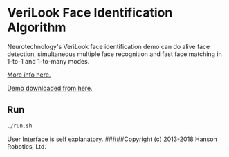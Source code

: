 # VeriLook Face Identification Algorithm #

Neurotechnology's VeriLook face identification demo can do alive face detection, simultaneous multiple face recognition and fast face matching in 1-to-1 and 1-to-many modes.

[More info here.](http://neurotechnology.com/verilook.html)

[Demo downloaded from here](http://neurotechnology.com/download.html#demo).

## Run ##

```bash
./run.sh
```

User Interface is self explanatory.
#####Copyright (c) 2013-2018 Hanson Robotics, Ltd.
